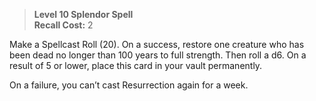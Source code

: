 > **Level 10 Splendor Spell**  
> **Recall Cost:** 2

Make a Spellcast Roll (20). On a success, restore one creature who has been dead no longer than 100 years to full strength. Then roll a d6. On a result of 5 or lower, place this card in your vault permanently.

On a failure, you can’t cast Resurrection again for a week.
